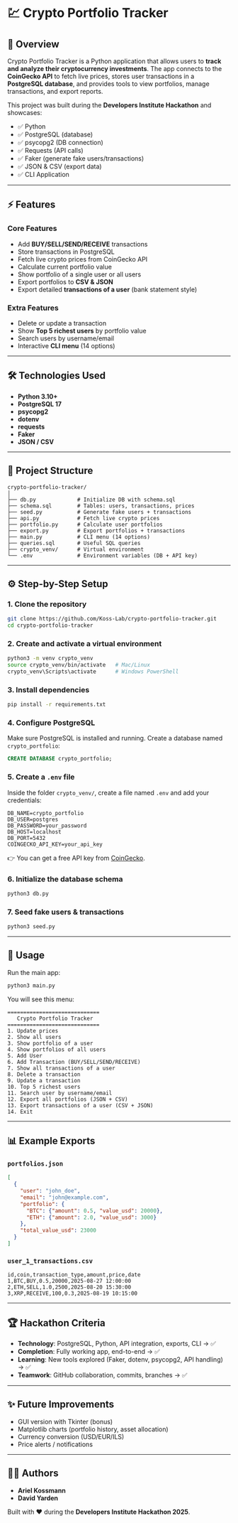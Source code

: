 # 💹 Crypto Portfolio Tracker

## 📌 Overview

Crypto Portfolio Tracker is a Python application that allows users to **track and analyze their cryptocurrency investments**.
The app connects to the **CoinGecko API** to fetch live prices, stores user transactions in a **PostgreSQL database**, and provides tools to view portfolios, manage transactions, and export reports.

This project was built during the **Developers Institute Hackathon** and showcases:

* ✅ Python
* ✅ PostgreSQL (database)
* ✅ psycopg2 (DB connection)
* ✅ Requests (API calls)
* ✅ Faker (generate fake users/transactions)
* ✅ JSON & CSV (export data)
* ✅ CLI Application

---

## ⚡ Features

### Core Features

* Add **BUY/SELL/SEND/RECEIVE** transactions
* Store transactions in PostgreSQL
* Fetch live crypto prices from CoinGecko API
* Calculate current portfolio value
* Show portfolio of a single user or all users
* Export portfolios to **CSV & JSON**
* Export detailed **transactions of a user** (bank statement style)

### Extra Features

* Delete or update a transaction
* Show **Top 5 richest users** by portfolio value
* Search users by username/email
* Interactive **CLI menu** (14 options)

---

## 🛠️ Technologies Used

* **Python 3.10+**
* **PostgreSQL 17**
* **psycopg2**
* **dotenv**
* **requests**
* **Faker**
* **JSON / CSV**

---

## 📂 Project Structure

```
crypto-portfolio-tracker/
│
├── db.py             # Initialize DB with schema.sql
├── schema.sql        # Tables: users, transactions, prices
├── seed.py           # Generate fake users + transactions
├── api.py            # Fetch live crypto prices
├── portfolio.py      # Calculate user portfolios
├── export.py         # Export portfolios + transactions
├── main.py           # CLI menu (14 options)
├── queries.sql       # Useful SQL queries
├── crypto_venv/      # Virtual environment
└── .env              # Environment variables (DB + API key)
```

---

## ⚙️ Step-by-Step Setup

### 1. Clone the repository

```bash
git clone https://github.com/Koss-Lab/crypto-portfolio-tracker.git
cd crypto-portfolio-tracker
```

### 2. Create and activate a virtual environment

```bash
python3 -m venv crypto_venv
source crypto_venv/bin/activate   # Mac/Linux
crypto_venv\Scripts\activate      # Windows PowerShell
```

### 3. Install dependencies

```bash
pip install -r requirements.txt
```

### 4. Configure PostgreSQL

Make sure PostgreSQL is installed and running.
Create a database named `crypto_portfolio`:

```sql
CREATE DATABASE crypto_portfolio;
```

### 5. Create a `.env` file

Inside the folder `crypto_venv/`, create a file named `.env` and add your credentials:

```
DB_NAME=crypto_portfolio
DB_USER=postgres
DB_PASSWORD=your_password
DB_HOST=localhost
DB_PORT=5432
COINGECKO_API_KEY=your_api_key
```

👉 You can get a free API key from [CoinGecko](https://www.coingecko.com/).

### 6. Initialize the database schema

```bash
python3 db.py
```

### 7. Seed fake users & transactions

```bash
python3 seed.py
```

---

## 🚀 Usage

Run the main app:

```bash
python3 main.py
```

You will see this menu:

```
=============================
   Crypto Portfolio Tracker
=============================
1. Update prices
2. Show all users
3. Show portfolio of a user
4. Show portfolios of all users
5. Add User
6. Add Transaction (BUY/SELL/SEND/RECEIVE)
7. Show all transactions of a user
8. Delete a transaction
9. Update a transaction
10. Top 5 richest users
11. Search user by username/email
12. Export all portfolios (JSON + CSV)
13. Export transactions of a user (CSV + JSON)
14. Exit
```

---

## 📊 Example Exports

### `portfolios.json`

```json
[
  {
    "user": "john_doe",
    "email": "john@example.com",
    "portfolio": {
      "BTC": {"amount": 0.5, "value_usd": 20000},
      "ETH": {"amount": 2.0, "value_usd": 3000}
    },
    "total_value_usd": 23000
  }
]
```

### `user_1_transactions.csv`

```
id,coin,transaction_type,amount,price,date
1,BTC,BUY,0.5,20000,2025-08-27 12:00:00
2,ETH,SELL,1.0,2500,2025-08-20 15:30:00
3,XRP,RECEIVE,100,0.3,2025-08-19 10:15:00
```

---

## 🏆 Hackathon Criteria

* **Technology**: PostgreSQL, Python, API integration, exports, CLI → ✅
* **Completion**: Fully working app, end-to-end → ✅
* **Learning**: New tools explored (Faker, dotenv, psycopg2, API handling) → ✅
* **Teamwork**: GitHub collaboration, commits, branches → ✅

---

## ✨ Future Improvements

* GUI version with Tkinter (bonus)
* Matplotlib charts (portfolio history, asset allocation)
* Currency conversion (USD/EUR/ILS)
* Price alerts / notifications

---

## 👨‍💻 Authors

* **Ariel Kossmann**
* **David Yarden**

Built with ❤️ during the **Developers Institute Hackathon 2025**.
